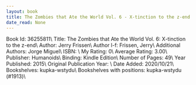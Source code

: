 ```yaml
---
layout: book
title: The Zombies that Ate the World Vol. 6 - X-tinction to the z-end
date_read: None
---
```


Book Id: 36255811\ 
Title: The Zombies that Ate the World Vol. 6: X-tinction to the z-end\ 
Author: Jerry Frissen\ 
Author l-f: Frissen, Jerry\ 
Additional Authors: Jorge Miguel\ 
ISBN: \ 
My Rating: 0\ 
Average Rating: 3.00\ 
Publisher: Humanoids\ 
Binding: Kindle Edition\ 
Number of Pages: 49\ 
Year Published: 2015\ 
Original Publication Year: \ 
Date Added: 2020/10/21\ 
Bookshelves: kupka-wstydu\ 
Bookshelves with positions: kupka-wstydu (#1913)\ 

